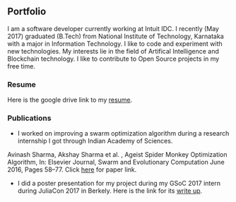 ## Portfolio

I am a software developer currently working at Intuit IDC. I recently (May 2017) graduated (B.Tech) from National Institute of Technology, Karnataka with a major in Information Technology. I like to code and experiment with new technologies. My interests lie in the field of Artifical Intelligence and Blockchain technology. I like to contribute to Open Source projects in my free time. 

### Resume

Here is the google drive link to my [resume](https://drive.google.com/file/d/0B8bZYLX8loWGSlhFVHZMaXF5QzQ/view?usp=sharing).

### Publications

- I worked on improving a swarm optimization algorithm during a research internship I got through Indian Academy of Sciences. 

Avinash Sharma, Akshay Sharma et al. , Ageist Spider Monkey Optimization Algorithm, In: Elsevier
Journal, Swarm and Evolutionary Computation June 2016, Pages 58–77.
Click [here](https://www.sciencedirect.com/science/article/pii/S2210650216000122) for paper link.

- I did a poster presentation for my project during my GSoC 2017 intern during JuliaCon 2017 in Berkely. Here is the link for its [write up](https://julialang.org/blog/2017/10/gsoc-NeuralNetDiffEq).
